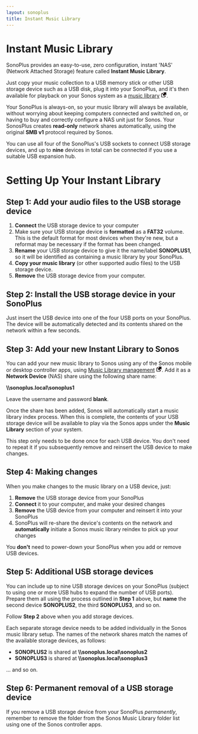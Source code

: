 ```yaml
---
layout: sonoplus
title: Instant Music Library
---
```


# Instant Music Library

SonoPlus provides an easy-to-use, zero configuration, instant 'NAS' (Network Attached Storage) feature called **Instant Music Library**.

Just copy your music collection to a USB memory stick or other USB storage device such as a USB disk, plug it into your SonoPlus, and it's then available for playback on your Sonos system as a [music library](https://support.sonos.com/s/article/257) ![External](/images/external_link.png).

Your SonoPlus is always-on, so your music library will always be available, without worrying about keeping computers connected and switched on, or having to buy and correctly configure a NAS unit just for Sonos. Your SonosPlus creates **read-only** network shares automatically, using the original **SMB v1** protocol required by Sonos.

You can use all four of the SonoPlus's USB sockets to connect USB storage devices, and up to **nine** devices in total can be connected if you use a suitable USB expansion hub.

# Setting Up Your Instant Library

## Step 1: Add your audio files to the USB storage device

1. **Connect** the USB storage device to your computer
1. Make sure your USB storage device is **formatted** as a **FAT32** volume. This is the default format for most devices when they're new, but a reformat may be necessary if the format has been changed.
1. **Rename** your USB storage device to give it the name/label **SONOPLUS1**, so it will be identified as containing a music library by your SonoPlus.
1. **Copy your music library** (or other supported audio files) to the USB storage device.
1. **Remove** the USB storage device from your computer.

## Step 2: Install the USB storage device in your SonoPlus

Just insert the USB device into one of the four USB ports on your SonoPlus. The device will be automatically detected and its contents shared on the network within a few seconds.

## Step 3: Add your new Instant Library to Sonos

You can add your new music library to Sonos using any of the Sonos mobile or desktop controller apps, using [Music Library management](https://support.sonos.com/s/article/257) ![External](/images/external_link.png). Add it as a **Network Device** (NAS) share using the following share name:

**\\\sonoplus.local\sonoplus1**

Leave the username and password **blank**.

Once the share has been added, Sonos will automatically start a music library index process. When this is complete, the contents of your USB storage device will be available to play via the Sonos apps under the **Music Library** section of your system.

This step only needs to be done once for each USB device. You don't need to repeat it if you subsequently remove and reinsert the USB device to make changes.

## Step 4: Making changes

When you make changes to the music library on a USB device, just:

1. **Remove** the USB storage device from your SonoPlus
1. **Connect** it to your computer, and make your desired changes
1. **Remove** the USB device from your computer and reinsert it into your SonoPlus
1. SonoPlus will re-share the device's contents on the network and **automatically** initiate a Sonos music library reindex to pick up your changes

You **don't** need to power-down your SonoPlus when you add or remove USB devices.

## Step 5: Additional USB storage devices

You can include up to nine USB storage devices on your SonoPlus (subject to using one or more USB hubs to expand the number of USB ports). Prepare them all using the process outlined in **Step 1** above, but **name** the second device **SONOPLUS2**, the third **SONOPLUS3**, and so on.

Follow **Step 2** above when you add storage devices.

Each separate storage device needs to be added individually in the Sonos music library setup. The names of the network shares match the names of the available storage devices, as follows:

- **SONOPLUS2** is shared at **\\\sonoplus.local\sonoplus2**
- **SONOPLUS3** is shared at **\\\sonoplus.local\sonoplus3**

... and so on.

## Step 6: Permanent removal of a USB storage device

If you remove a USB storage device from your SonoPlus *permanently*, remember to remove the folder from the Sonos Music Library folder list using one of the Sonos controller apps.